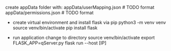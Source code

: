 
create appData folder with:
	appData/userMapping.json
		# TODO format
	appData/permissions.json
		# TODO format

* create virtual environment and install flask via pip
	python3 -m venv venv
	source venv/bin/activate
	pip install flask

* run application
	change to directory
	source venv/bin/activate
	export FLASK_APP=qServer.py
	flask run --host [IP]
